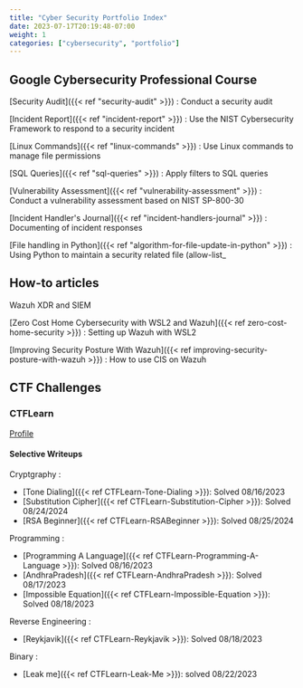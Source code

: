```yaml
---
title: "Cyber Security Portfolio Index"
date: 2023-07-17T20:19:48-07:00
weight: 1
categories: ["cybersecurity", "portfolio"]
---
```


## Google Cybersecurity Professional Course

[Security Audit]({{< ref "security-audit" >}})
: Conduct a security audit

[Incident Report]({{< ref "incident-report" >}})
: Use the NIST Cybersecurity Framework to respond to a security incident

[Linux Commands]({{< ref "linux-commands" >}})
: Use Linux commands to manage file permissions

[SQL Queries]({{< ref "sql-queries" >}})
: Apply filters to SQL queries

[Vulnerability Assessment]({{< ref "vulnerability-assessment" >}})
: Conduct a vulnerability assessment based on NIST SP-800-30

[Incident Handler's Journal]({{< ref "incident-handlers-journal" >}})
: Documenting of incident responses

[File handling in Python]({{< ref "algorithm-for-file-update-in-python" >}})
: Using Python to maintain a security related file (allow-list_

## How-to articles

Wazuh XDR and SIEM

[Zero Cost Home Cybersecurity with WSL2 and Wazuh]({{< ref zero-cost-home-security >}})
: Setting up Wazuh with WSL2

[Improving Security Posture With Wazuh]({{< ref improving-security-posture-with-wazuh >}})
: How to use CIS on Wazuh

## CTF Challenges

### CTFLearn

[Profile](https://ctflearn.com/user/imunolion)

#### Selective Writeups

Cryptgraphy
: 
- [Tone Dialing]({{< ref CTFLearn-Tone-Dialing >}}): Solved 08/16/2023
- [Substitution Cipher]({{< ref CTFLearn-Substitution-Cipher >}}): Solved 08/24/2024
- [RSA Beginner]({{< ref CTFLearn-RSABeginner >}}): Solved 08/25/2024

Programming
: 
- [Programming A Language]({{< ref CTFLearn-Programming-A-Language >}}): Solved 08/16/2023
- [AndhraPradesh]({{< ref CTFLearn-AndhraPradesh >}}): Solved 08/17/2023
- [Impossible Equation]({{< ref CTFLearn-Impossible-Equation >}}): Solved 08/18/2023

Reverse Engineering
: 
- [Reykjavik]({{< ref CTFLearn-Reykjavik >}}): Solved 08/18/2023

Binary
: 
- [Leak me]({{< ref CTFLearn-Leak-Me >}}): solved 08/22/2023

